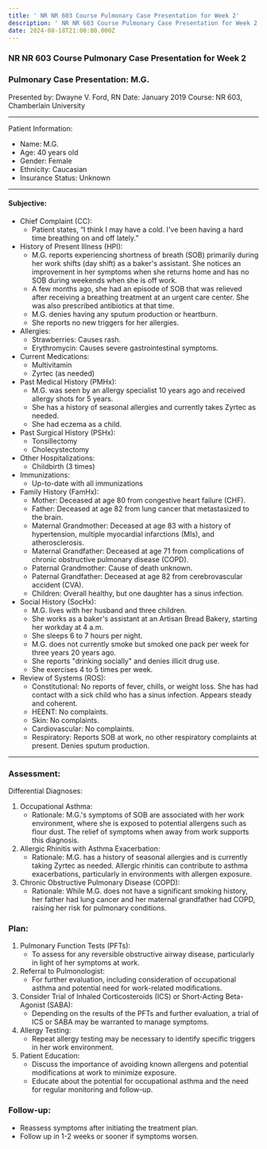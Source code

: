 ```yaml
---
title: ' NR NR 603 Course Pulmonary Case Presentation for Week 2'
description: ' NR NR 603 Course Pulmonary Case Presentation for Week 2'
date: 2024-08-18T21:00:00.000Z
---
```


### &#x20;NR NR 603 Course Pulmonary Case Presentation for Week 2

### Pulmonary Case Presentation: M.G.

Presented by: Dwayne V. Ford, RN
Date: January 2019
Course: NR 603, Chamberlain University

***

Patient Information:

* Name: M.G.
* Age: 40 years old
* Gender: Female
* Ethnicity: Caucasian
* Insurance Status: Unknown

***

#### Subjective:

* Chief Complaint (CC):
  * Patient states, “I think I may have a cold. I've been having a hard time breathing on and off lately.”
* History of Present Illness (HPI):
  * M.G. reports experiencing shortness of breath (SOB) primarily during her work shifts (day shift) as a baker's assistant. She notices an improvement in her symptoms when she returns home and has no SOB during weekends when she is off work.
  * A few months ago, she had an episode of SOB that was relieved after receiving a breathing treatment at an urgent care center. She was also prescribed antibiotics at that time.
  * M.G. denies having any sputum production or heartburn.
  * She reports no new triggers for her allergies.
* Allergies:
  * Strawberries: Causes rash.
  * Erythromycin: Causes severe gastrointestinal symptoms.
* Current Medications:
  * Multivitamin
  * Zyrtec (as needed)
* Past Medical History (PMHx):
  * M.G. was seen by an allergy specialist 10 years ago and received allergy shots for 5 years.
  * She has a history of seasonal allergies and currently takes Zyrtec as needed.
  * She had eczema as a child.
* Past Surgical History (PSHx):
  * Tonsillectomy
  * Cholecystectomy
* Other Hospitalizations:
  * Childbirth (3 times)
* Immunizations:
  * Up-to-date with all immunizations
* Family History (FamHx):
  * Mother: Deceased at age 80 from congestive heart failure (CHF).
  * Father: Deceased at age 82 from lung cancer that metastasized to the brain.
  * Maternal Grandmother: Deceased at age 83 with a history of hypertension, multiple myocardial infarctions (MIs), and atherosclerosis.
  * Maternal Grandfather: Deceased at age 71 from complications of chronic obstructive pulmonary disease (COPD).
  * Paternal Grandmother: Cause of death unknown.
  * Paternal Grandfather: Deceased at age 82 from cerebrovascular accident (CVA).
  * Children: Overall healthy, but one daughter has a sinus infection.
* Social History (SocHx):
  * M.G. lives with her husband and three children.
  * She works as a baker's assistant at an Artisan Bread Bakery, starting her workday at 4 a.m.
  * She sleeps 6 to 7 hours per night.
  * M.G. does not currently smoke but smoked one pack per week for three years 20 years ago.
  * She reports "drinking socially" and denies illicit drug use.
  * She exercises 4 to 5 times per week.
* Review of Systems (ROS):
  * Constitutional: No reports of fever, chills, or weight loss. She has had contact with a sick child who has a sinus infection. Appears steady and coherent.
  * HEENT: No complaints.
  * Skin: No complaints.
  * Cardiovascular: No complaints.
  * Respiratory: Reports SOB at work, no other respiratory complaints at present. Denies sputum production.

***

### Assessment:

Differential Diagnoses:

1. Occupational Asthma:
   * Rationale: M.G.'s symptoms of SOB are associated with her work environment, where she is exposed to potential allergens such as flour dust. The relief of symptoms when away from work supports this diagnosis.
2. Allergic Rhinitis with Asthma Exacerbation:
   * Rationale: M.G. has a history of seasonal allergies and is currently taking Zyrtec as needed. Allergic rhinitis can contribute to asthma exacerbations, particularly in environments with allergen exposure.
3. Chronic Obstructive Pulmonary Disease (COPD):
   * Rationale: While M.G. does not have a significant smoking history, her father had lung cancer and her maternal grandfather had COPD, raising her risk for pulmonary conditions.

### Plan:

1. Pulmonary Function Tests (PFTs):
   * To assess for any reversible obstructive airway disease, particularly in light of her symptoms at work.
2. Referral to Pulmonologist:
   * For further evaluation, including consideration of occupational asthma and potential need for work-related modifications.
3. Consider Trial of Inhaled Corticosteroids (ICS) or Short-Acting Beta-Agonist (SABA):
   * Depending on the results of the PFTs and further evaluation, a trial of ICS or SABA may be warranted to manage symptoms.
4. Allergy Testing:
   * Repeat allergy testing may be necessary to identify specific triggers in her work environment.
5. Patient Education:
   * Discuss the importance of avoiding known allergens and potential modifications at work to minimize exposure.
   * Educate about the potential for occupational asthma and the need for regular monitoring and follow-up.

### Follow-up:

* Reassess symptoms after initiating the treatment plan.
* Follow up in 1-2 weeks or sooner if symptoms worsen.
